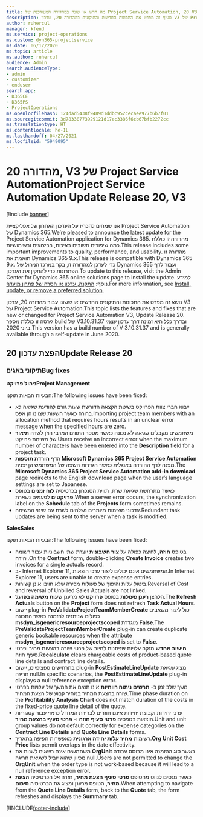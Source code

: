 ```yaml
---
title: מה חדש או שונה במהדורה המעודכנת של Project Service Automation, 20 V3
description: סעיף זה מפרט את התכונות החדשות והתיקונים במהדורה 20, עדכון V3 של Project Service Automation
author: ruhercul
manager: kfend
ms.service: project-operations
ms.custom: dyn365-projectservice
ms.date: 06/12/2020
ms.topic: article
ms.author: ruhercul
audience: Admin
search.audienceType:
- admin
- customizer
- enduser
search.app:
- D365CE
- D365PS
- ProjectOperations
ms.openlocfilehash: 124dad5438f9489d1ddbc952cecaee977b6b7f01
ms.sourcegitcommit: 3d78338773929121d17ec3386f6cb67bfb2272cc
ms.translationtype: HT
ms.contentlocale: he-IL
ms.lasthandoff: 04/27/2021
ms.locfileid: "5949095"
---
```

# <a name="project-service-automation-update-release-20-v3"></a><span data-ttu-id="e7b96-103">מהדורה 20, V3 של Project Service Automation</span><span class="sxs-lookup"><span data-stu-id="e7b96-103">Project Service Automation Update Release 20, V3</span></span>

[!include [banner](../includes/psa-now-project-operations.md)]

<span data-ttu-id="e7b96-104">אנו שמחים להכריז על העדכון האחרון של אפליקציית Project Service Automation של Dynamics 365.</span><span class="sxs-lookup"><span data-stu-id="e7b96-104">We’re pleased to announce the latest update for the Project Service Automation application for Dynamics 365.</span></span> <span data-ttu-id="e7b96-105">מהדורה זו כוללת כמה שיפורים חשובים באיכות, בביצועים ובשימושיות.</span><span class="sxs-lookup"><span data-stu-id="e7b96-105">This release includes some important improvements to quality, performance, and usability.</span></span> <span data-ttu-id="e7b96-106">מהדורה זו תואמת את Dynamics 365 9.x.</span><span class="sxs-lookup"><span data-stu-id="e7b96-106">This release is compatible with Dynamics 365 9.x.</span></span> <span data-ttu-id="e7b96-107">כדי לעדכן למהדורה זו, בקר במרכז הניהול של Dynamics 365 ועבור לדף הפתרונות כדי להתקין את העדכון.</span><span class="sxs-lookup"><span data-stu-id="e7b96-107">To update to this release, visit the Admin Center for Dynamics 365 online solutions page to install the update.</span></span> <span data-ttu-id="e7b96-108">למידע נוסף: [התקנה, עדכון או הסרה של פתרון מועדף](/power-platform/admin/install-remove-preferred-solution).</span><span class="sxs-lookup"><span data-stu-id="e7b96-108">For more information, see [Install, update, or remove a preferred solution](/power-platform/admin/install-remove-preferred-solution).</span></span>

<span data-ttu-id="e7b96-109">נושא זה מפרט את התכונות והתיקונים החדשים או ששונו עבור מהדורה 20, עדכון V3 של Project Service Automation.</span><span class="sxs-lookup"><span data-stu-id="e7b96-109">This topic lists the features and fixes that are new or changed for Project Service Automation V3, Update Release 20.</span></span> <span data-ttu-id="e7b96-110">גירסה זו כוללת מספר build של V3.10.31.37 ובדרך כלל היא זמינה דרך עדכון עצמי ביוני 2020.</span><span class="sxs-lookup"><span data-stu-id="e7b96-110">This version has a build number of V 3.10.31.37 and is generally available through a self-update in June 2020.</span></span>

## <a name="update-release-20"></a><span data-ttu-id="e7b96-111">הפצת עדכון 20</span><span class="sxs-lookup"><span data-stu-id="e7b96-111">Update Release 20</span></span>

### <a name="bug-fixes"></a><span data-ttu-id="e7b96-112">תיקוני באגים</span><span class="sxs-lookup"><span data-stu-id="e7b96-112">Bug fixes</span></span>

<span data-ttu-id="e7b96-113">**ניהול פרויקט**</span><span class="sxs-lookup"><span data-stu-id="e7b96-113">**Project Management**</span></span>

<span data-ttu-id="e7b96-114">הבעיות הבאות תוקנו:</span><span class="sxs-lookup"><span data-stu-id="e7b96-114">The following issues have been fixed:</span></span>

- <span data-ttu-id="e7b96-115">ייבוא חברי צוות הפרויקט בשיטת הקצאה הדורשת שעות גורם להודעת שגיאה לא ברורה כאשר השעות שצוינו הן אפס.</span><span class="sxs-lookup"><span data-stu-id="e7b96-115">Importing project team members with an allocation method that requires hours results in an unclear error message when the specified hours are zero.</span></span>
- <span data-ttu-id="e7b96-116">משתמשים מקבלים שגיאה לא נכונה כאשר מספר התווים המרבי הוזן לשדה **תיאור** של משימת פרויקט.</span><span class="sxs-lookup"><span data-stu-id="e7b96-116">Users receive an incorrect error when the maximum number of characters have been entered into the **Description** field for a project task.</span></span>
- <span data-ttu-id="e7b96-117">הדף **הורדת תוספות Microsoft Dynamics 365 Project Service Automation** מפנה לדף ההורדה באנגלית כאשר הגדרות השפה של המשתמש הן יפנית.</span><span class="sxs-lookup"><span data-stu-id="e7b96-117">The **Microsoft Dynamics 365 Project Service Automation add-in download** page redirects to the English download page when the user’s language settings are set to Japanese.</span></span>
- <span data-ttu-id="e7b96-118">כאשר מתרחשת שגיאת שרת, תווית הסנכרון בכרטיסיה **לוח זמנים** בטופס **פרויקטים** לפעמים נשארת.</span><span class="sxs-lookup"><span data-stu-id="e7b96-118">When a server error occurs, the synchronization label on the **Schedule** tab of the **Projects** form sometimes remains.</span></span>
- <span data-ttu-id="e7b96-119">עדכוני משימות מיותרים נשלחים לשרת עם שינוי המשימה.</span><span class="sxs-lookup"><span data-stu-id="e7b96-119">Redundant task updates are being sent to the server when a task is modified.</span></span>

<span data-ttu-id="e7b96-120">**Sales**</span><span class="sxs-lookup"><span data-stu-id="e7b96-120">**Sales**</span></span>

<span data-ttu-id="e7b96-121">הבעיות הבאות תוקנו:</span><span class="sxs-lookup"><span data-stu-id="e7b96-121">The following issues have been fixed:</span></span>

- <span data-ttu-id="e7b96-122">בטופס **חוזה**, לחיצה כפולה על **צור חשבונית** יוצרת שתי חשבוניות עבור רשומה יחידה.</span><span class="sxs-lookup"><span data-stu-id="e7b96-122">On the **Contract** form, double-clicking **Create Invoice** creates two invoices for a single actuals record.</span></span>
- <span data-ttu-id="e7b96-123">ב- Internet Explorer 11, המשתמשים אינם יכולים ליצור ערכי הוצאות.</span><span class="sxs-lookup"><span data-stu-id="e7b96-123">In Internet Explorer 11, users are unable to create expense entries.</span></span>
- <span data-ttu-id="e7b96-124">ביטול עלות והיפוך של פעולות מכירה שלא חויבו אינן קשורות.</span><span class="sxs-lookup"><span data-stu-id="e7b96-124">Reversal of Cost and reversal of Unbilled Sales Actuals are not linked.</span></span>
- <span data-ttu-id="e7b96-125">הלחצן **רענן פעולות** בטופס **פרויקט** לא מרענן **שעות משימה בפועל**.</span><span class="sxs-lookup"><span data-stu-id="e7b96-125">The **Refresh Actuals** button on the **Project** form does not refresh **Task Actual Hours**.</span></span>
- <span data-ttu-id="e7b96-126">יישום plug-in **PreValidateProjectTeamMemberCreate** יכול ליצור משאבים כפולים שניתנים להזמנה כאשר התכונה **msdyn_isgenericresourceprojectscoped** מוגדרת **False**.</span><span class="sxs-lookup"><span data-stu-id="e7b96-126">The **PreValidateProjectTeamMemberCreate** plug-in can create duplicate generic bookable resources when the attribute **msdyn_isgenericresourceprojectscoped** is set to **False**.</span></span>
- <span data-ttu-id="e7b96-127">**חישוב מחדש** מנקה עלויות שניתנות לחיוב של פרטי שורה בהצעות מחיר ופרטי סעיף חוזה.</span><span class="sxs-lookup"><span data-stu-id="e7b96-127">**Recalculate** clears chargeable costs of product-based quote line details and contract line details.</span></span>
- <span data-ttu-id="e7b96-128">בתרחישים ספציפיים, יישום plug-in **PostEstimateLineUpdate** מציג שגיאת חריגה null.</span><span class="sxs-lookup"><span data-stu-id="e7b96-128">In specific scenarios, the **PostEstimateLineUpdate** plug-in displays a null teference exception error.</span></span>
- <span data-ttu-id="e7b96-129">משך שלב זמן ב- **תרשים ניתוח רווחיות** אינו תואם את המשך של עלויות בפרטי שורה בהצעת המחיר במחיר קבוע של הצעת המחיר.</span><span class="sxs-lookup"><span data-stu-id="e7b96-129">Time phase duration on the **Profitability Analysis Chart** does not match duration of the costs in the fixed-price quote line detail of the quote.</span></span>
- <span data-ttu-id="e7b96-130">ערכי יחידות וקבוצת יחידות אינם חוזרים לברירת המחדל כראוי עבור קטגוריות הוצאות בטפסים **פרטי סעיף חוזה** ו- **פרטי סעיף בהצעת מחיר**.</span><span class="sxs-lookup"><span data-stu-id="e7b96-130">Unit and unit group values do not default correctly for expense categories on the **Contract Line Details** and **Quote Line Details** forms.</span></span>
- <span data-ttu-id="e7b96-131">רשימות **מחיר עלות יחידה ארגונית** מאפשרות חפיפה בתאריך.</span><span class="sxs-lookup"><span data-stu-id="e7b96-131">**Org Unit Cost Price** lists permit overlaps in the date effectivity.</span></span>
- <span data-ttu-id="e7b96-132">משתמשים אינם רשאים לשנות את **OrgUnit** כאשר סוג ההזמנה אינו מבוסס עבודה מכיוון שהוא יוביל לשגיאת חריגה null.</span><span class="sxs-lookup"><span data-stu-id="e7b96-132">Users are not permitted to change the **OrgUnit** when the order type is not work-based because it will lead to a null reference exception error.</span></span>
- <span data-ttu-id="e7b96-133">כאשר מנסים לנווט מהטופס **פרטי סעיף הצעת מחיר**, חזרה אל הכרטיסיה **הצעת מחיר**, הטופס מרענן ומציג את הכרטיסיה **סיכום**.</span><span class="sxs-lookup"><span data-stu-id="e7b96-133">When attempting to navigate from the **Quote Line Details** form, back to the **Quote** tab, the form refreshes and displays the **Summary** tab.</span></span>


[!INCLUDE[footer-include](../includes/footer-banner.md)]